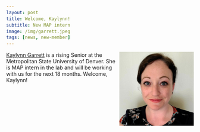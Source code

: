 ```yaml
---
layout: post
title: Welcome, Kaylynn!
subtitle: New MAP intern
image: /img/garrett.jpeg
tags: [news, new-member]
---
```

<img align="right" src="/img/argabright.jpg" style="width:200px !important;height:200px !important;" />
<a href="/docs/garrett-cv.pdf">Kaylynn Garrett</a> is a rising Senior at the Metropolitan State University of Denver. She is MAP intern in the lab and will be working with us for the next 18 months. Welcome, Kaylynn!
<br>
<br>
